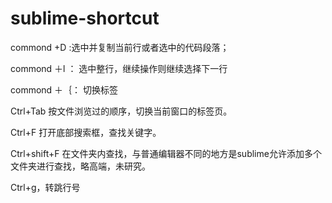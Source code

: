 # sublime-shortcut

commond +D :选中并复制当前行或者选中的代码段落；

commond ＋l ： 选中整行，继续操作则继续选择下一行

commond ＋｛：  切换标签

Ctrl+Tab 按文件浏览过的顺序，切换当前窗口的标签页。


Ctrl+F 打开底部搜索框，查找关键字。


Ctrl+shift+F 在文件夹内查找，与普通编辑器不同的地方是sublime允许添加多个文件夹进行查找，略高端，未研究。

Ctrl+g，转跳行号
